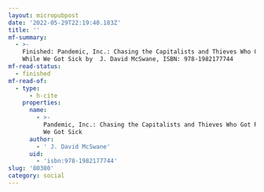 ```yaml
---
layout: micropubpost
date: '2022-05-29T22:19:40.183Z'
title: ''
mf-summary:
  - >-
    Finished: Pandemic, Inc.: Chasing the Capitalists and Thieves Who Got Rich
    While We Got Sick by  J. David McSwane, ISBN: 978-1982177744
mf-read-status:
  - finished
mf-read-of:
  - type:
      - h-cite
    properties:
      name:
        - >-
          Pandemic, Inc.: Chasing the Capitalists and Thieves Who Got Rich While
          We Got Sick
      author:
        - ' J. David McSwane'
      uid:
        - 'isbn:978-1982177744'
slug: '80380'
category: social
---
```

